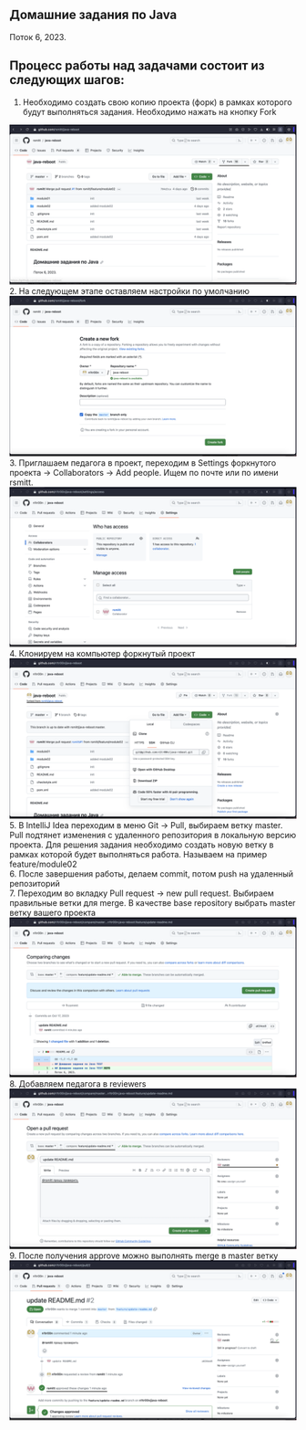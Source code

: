 ## Домашние задания по Java
Поток 6, 2023.

## Процесс работы над задачами состоит из следующих шагов:
1. Необходимо создать свою копию проекта (форк) в рамках которого будут выполняться задания. Необходимо нажать на кнопку Fork
<img src="images/fork1.png">
2. На следующем этапе оставляем настройки по умолчанию
  <img src="images/fork2.png">
3. Приглашаем педагога в проект, переходим в Settings форкнутого проекта -> Collaborators -> Add people. Ищем по почте или по имени rsmitt.
  <img src="images/collaborators.png">
4. Клонируем на компьютер форкнутый проект
  <img src="images/clone.png">
5. В IntelliJ Idea переходим в меню Git -> Pull, выбираем ветку master. Pull подтянет изменения с удаленного репозитория в локальную версию проекта. Для решения задания необходимо создать новую ветку в рамках которой будет выполняться работа. Называем на пример feature/module02<br/>
6. После завершения работы, делаем commit, потом push на удаленный репозиторий<br/>
7. Переходим во вкладку Pull request -> new pull request. Выбираем правильные ветки для merge. В качестве base repository выбрать master ветку вашего проекта
  <img src="images/pull_request1.png">
8. Добавляем педагога в reviewers
  <img src="images/pull_request2.png">
9. После получения approve можно выполнять merge в master ветку
  <img src="images/pull_request3.png">

